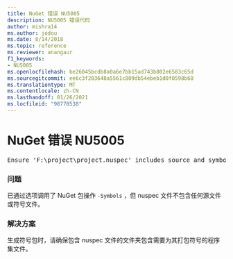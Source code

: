 ```yaml
---
title: NuGet 错误 NU5005
description: NU5005 错误代码
author: mishra14
ms.author: jodou
ms.date: 8/14/2018
ms.topic: reference
ms.reviewer: anangaur
f1_keywords:
- NU5005
ms.openlocfilehash: be26045bcdb8a0a6e7bb15ad743b802e6583c65d
ms.sourcegitcommit: ee6c3f203648a5561c809db54ebeb1d0f0598b68
ms.translationtype: MT
ms.contentlocale: zh-CN
ms.lasthandoff: 01/26/2021
ms.locfileid: "98778538"
---
```

# <a name="nuget-error-nu5005"></a>NuGet 错误 NU5005
<pre>Ensure 'F:\project\project.nuspec' includes source and symbol files. For help on building symbols package, visit http://docs.nuget.org/.</pre>

### <a name="issue"></a>问题

已通过选项调用了 NuGet 包操作 `-Symbols` ，但 nuspec 文件不包含任何源文件或符号文件。


### <a name="solution"></a>解决方案

生成符号包时，请确保包含 nuspec 文件的文件夹包含需要为其打包符号的程序集文件。

